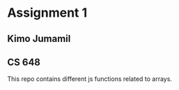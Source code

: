 # Assignment 1

## Kimo Jumamil
## CS 648
 
This repo contains different js functions related to arrays.